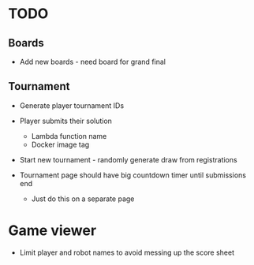 # TODO

## Boards
- Add new boards - need board for grand final

## Tournament
- Generate player tournament IDs

- Player submits their solution
    - Lambda function name
    - Docker image tag
    
- Start new tournament - randomly generate draw from registrations
- Tournament page should have big countdown timer until submissions end
    - Just do this on a separate page
    
# Game viewer
- Limit player and robot names to avoid messing up the score sheet
